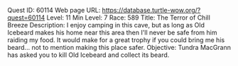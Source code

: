 Quest ID: 60114
Web page URL: https://database.turtle-wow.org/?quest=60114
Level: 11
Min Level: 7
Race: 589
Title: The Terror of Chill Breeze
Description: I enjoy camping in this cave, but as long as Old Icebeard makes his home near this area then I'll never be safe from him raiding my food. It would make for a great trophy if you could bring me his beard... not to mention making this place safer.
Objective: Tundra MacGrann has asked you to kill Old Icebeard and collect its beard.
